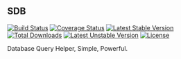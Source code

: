 SDB
---

[![Build Status](https://travis-ci.org/JShadowMan/SDB.svg?branch=master)](https://travis-ci.org/JShadowMan/SDB)
[![Coverage Status](https://coveralls.io/repos/github/JShadowMan/SDB/badge.svg?branch=master)](https://coveralls.io/github/JShadowMan/SDB?branch=master)
[![Latest Stable Version](https://poser.pugx.org/jshadowman/db/v/stable)](https://packagist.org/packages/jshadowman/db)
[![Total Downloads](https://poser.pugx.org/jshadowman/db/downloads)](https://packagist.org/packages/jshadowman/db)
[![Latest Unstable Version](https://poser.pugx.org/jshadowman/db/v/unstable)](https://packagist.org/packages/jshadowman/db)
[![License](https://poser.pugx.org/jshadowman/db/license)](https://packagist.org/packages/jshadowman/db)

Database Query Helper, Simple, Powerful.
